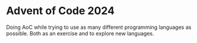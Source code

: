 # Advent of Code 2024

Doing AoC while trying to use as many different programming languages as possible. 
Both as an exercise and to explore new languages. 
